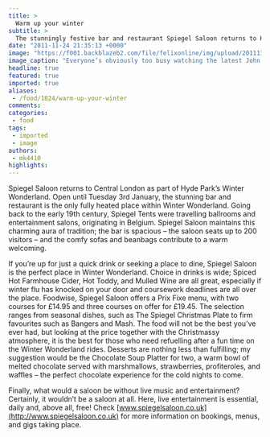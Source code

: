 ```yaml
---
title: >
  Warm up your winter
subtitle: >
  The stunningly festive bar and restaurant Spiegel Saloon returns to Hyde Park’s Winter Wonderland
date: "2011-11-24 21:35:13 +0000"
image: "https://f001.backblazeb2.com/file/felixonline/img/upload/201111242134-pk1811-spiegel-saloon-(1).jpg"
image_caption: "Everyone’s obviously too busy watching the latest John Lewis Christmas advert"
headline: true
featured: true
imported: true
aliases:
 - /food/1824/warm-up-your-winter
comments:
categories:
 - food
tags:
 - imported
 - image
authors:
 - mk4410
highlights:
---
```


Spiegel Saloon returns to Central London as part of Hyde Park’s Winter Wonderland. Open until Tuesday 3rd January, the stunning bar and restaurant is the only fully heated place within Winter Wonderland. Going back to the early 19th century, Spiegel Tents were travelling ballrooms and entertainment salons, originating in Belgium. Spiegel Saloon maintains this charming aura of tradition; the bar is spacious – the saloon seats up to 200 visitors – and the comfy sofas and beanbags contribute to a warm welcoming.

If you’re up for just a quick drink or seeking a place to dine, Spiegel Saloon is the perfect place in Winter Wonderland. Choice in drinks is wide; Spiced Hot Farmhouse Cider, Hot Toddy, and Mulled Wine are all great, especially if winter flu has knocked on your door and coursework deadlines are all over the place. Foodwise, Spiegel Saloon offers a Prix Fixe menu, with two courses for £14.95 and three courses on offer for £19.45. The selection ranges from seasonal dishes, such as The Spiegel Christmas Plate to firm favourites such as Bangers and Mash. The food will not be the best you’ve ever had, but looking at the price together with the Christmassy atmosphere, it is the best for those who need refuelling after a fun time on the Winter Wonderland rides. Desserts are nothing less than fulfilling; my suggestion would be the Chocolate Soup Platter for two, a warm bowl of melted chocolate served with marshmallows, strawberries, profiteroles, and waffles – the perfect chocolate experience for the cold nights to come.

Finally, what would a saloon be without live music and entertainment? Certainly, it wouldn’t be a saloon at all. Here, live entertainment is essential, daily and, above all, free! Check [www.spiegelsaloon.co.uk](http://www.spiegelsaloon.co.uk) for more information on bookings, menus, and gigs taking place.
